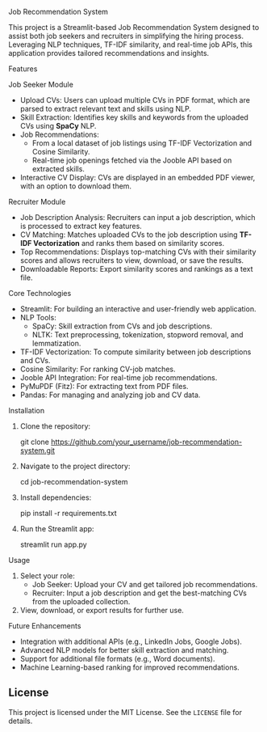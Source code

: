 Job Recommendation System

This project is a Streamlit-based Job Recommendation System designed to assist both job seekers and recruiters in simplifying the hiring process. Leveraging NLP techniques, TF-IDF similarity, and real-time job APIs, this application provides tailored recommendations and insights.

 Features

Job Seeker Module
- Upload CVs: Users can upload multiple CVs in PDF format, which are parsed to extract relevant text and skills using NLP.
- Skill Extraction: Identifies key skills and keywords from the uploaded CVs using **SpaCy** NLP.
- Job Recommendations:
  - From a local dataset of job listings using TF-IDF Vectorization and Cosine Similarity.
  - Real-time job openings fetched via the Jooble API based on extracted skills.
- Interactive CV Display: CVs are displayed in an embedded PDF viewer, with an option to download them.

Recruiter Module
- Job Description Analysis: Recruiters can input a job description, which is processed to extract key features.
- CV Matching: Matches uploaded CVs to the job description using **TF-IDF Vectorization** and ranks them based on similarity scores.
- Top Recommendations: Displays top-matching CVs with their similarity scores and allows recruiters to view, download, or save the results.
- Downloadable Reports: Export similarity scores and rankings as a text file.

Core Technologies
- Streamlit: For building an interactive and user-friendly web application.
- NLP Tools:
  - SpaCy: Skill extraction from CVs and job descriptions.
  - NLTK: Text preprocessing, tokenization, stopword removal, and lemmatization.
- TF-IDF Vectorization: To compute similarity between job descriptions and CVs.
- Cosine Similarity: For ranking CV-job matches.
- Jooble API Integration: For real-time job recommendations.
- PyMuPDF (Fitz): For extracting text from PDF files.
- Pandas: For managing and analyzing job and CV data.

 Installation
1. Clone the repository:
   
   git clone https://github.com/your_username/job-recommendation-system.git
   
2. Navigate to the project directory:

   cd job-recommendation-system
   
3. Install dependencies:
   
   pip install -r requirements.txt
   
4. Run the Streamlit app:
   
   streamlit run app.py
   

 Usage
1. Select your role:
   - Job Seeker: Upload your CV and get tailored job recommendations.
   - Recruiter: Input a job description and get the best-matching CVs from the uploaded collection.
2. View, download, or export results for further use.

 Future Enhancements
- Integration with additional APIs (e.g., LinkedIn Jobs, Google Jobs).
- Advanced NLP models for better skill extraction and matching.
- Support for additional file formats (e.g., Word documents).
- Machine Learning-based ranking for improved recommendations.

## License
This project is licensed under the MIT License. See the `LICENSE` file for details.
